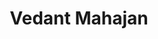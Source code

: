 ---
# Display name
title: Vedant Mahajan

# Username (this should match the folder name)
authors:
- vedant_mahajan

# Is this the primary user of the site?
superuser: false

# Role/position
role: Master Student

# Organizations/Affiliations
organizations:
- name: University of Illinois Urbana-Champaign
  url: ""

# Short bio (displayed in user profile at end of posts)
bio: ""

education:
  courses:
  - course: Master
    institution: University of Illinois Urbana-Champaign
    year: 2025-present

# Social/Academic Networking
# For available icons, see: https://sourcethemes.com/academic/docs/page-builder/#icons
#   For an email link, use "fas" icon pack, "envelope" icon, and a link in the
#   form "mailto:your-email@example.com" or "#contact" for contact widget.

# Enter email to display Gravatar (if Gravatar enabled in Config)
email: "vdm4@illinois.edu"

# Organizational groups that you belong to (for People widget)
#   Set this to `[]` or comment out if you are not using People widget.
user_groups:
- Lab Members

weight: 33
---